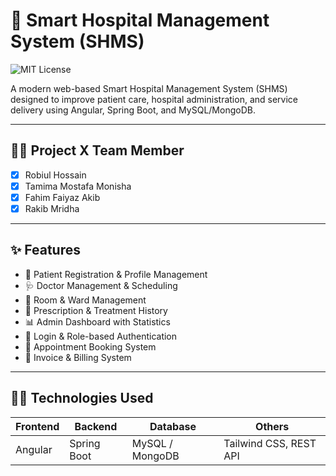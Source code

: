 # 🏥 Smart Hospital Management System (SHMS)

![MIT License](https://img.shields.io/badge/license-MIT-green)

A modern web-based Smart Hospital Management System (SHMS) designed to improve
patient care, hospital administration, and service delivery using Angular,
Spring Boot, and MySQL/MongoDB.

---

## 👨‍⚕️ Project X Team Member

- [x] Robiul Hossain
- [x] Tamima Mostafa Monisha
- [x] Fahim Faiyaz Akib
- [x] Rakib Mridha

---

## ✨ Features

- 🧾 Patient Registration & Profile Management
- 🩺 Doctor Management & Scheduling
- 🏥 Room & Ward Management
- 💊 Prescription & Treatment History
- 📊 Admin Dashboard with Statistics
- 🔐 Login & Role-based Authentication
- 📅 Appointment Booking System
- 🧾 Invoice & Billing System

---

## 🧑‍💻 Technologies Used

| Frontend | Backend     | Database        | Others                 |
| -------- | ----------- | --------------- | ---------------------- |
| Angular  | Spring Boot | MySQL / MongoDB | Tailwind CSS, REST API |
